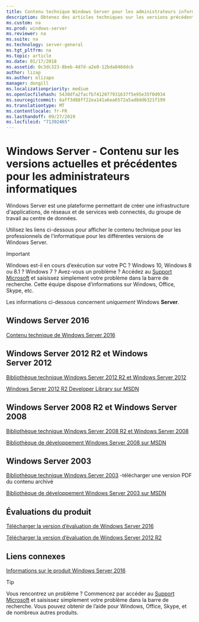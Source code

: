 ```yaml
---
title: Contenu technique Windows Server pour les administrateurs informatiques - Windows Server
description: Obtenez des articles techniques sur les versions précédentes et actuelles de Windows Server, ainsi que des versions d’évaluation du produit pour les professionnels de l’informatique.
ms.custom: na
ms.prod: windows-server
ms.reviewer: na
ms.suite: na
ms.technology: server-general
ms.tgt_pltfrm: na
ms.topic: article
ms.date: 01/17/2018
ms.assetid: 0c3dc323-8beb-4d7d-a2e0-12bda848ddcb
author: lizap
ms.author: elizapo
manager: dongill
ms.localizationpriority: medium
ms.openlocfilehash: 5430dfa2facfb7412077931637f5e95e35f0d934
ms.sourcegitcommit: 6aff3d88ff22ea141a6ea6572a5ad8dd6321f199
ms.translationtype: MT
ms.contentlocale: fr-FR
ms.lasthandoff: 09/27/2019
ms.locfileid: "71392465"
---
```

# <a name="windows-server---it-administrator-content-for-current-and-previous-releases"></a>Windows Server - Contenu sur les versions actuelles et précédentes pour les administrateurs informatiques

Windows Server est une plateforme permettant de créer une infrastructure d'applications, de réseaux et de services web connectés, du groupe de travail au centre de données.

Utilisez les liens ci-dessous pour afficher le contenu technique pour les professionnels de l’informatique pour les différentes versions de Windows Server.

> [!IMPORTANT]
> Windows est-il en cours d’exécution sur votre PC ? Windows 10, Windows 8 ou 8.1 ? Windows 7 ? Avez-vous un problème ? Accédez au [Support Microsoft](https://support.microsoft.com) et saisissez simplement votre problème dans la barre de recherche. Cette équipe dispose d’informations sur Windows, Office, Skype, etc. 
> 
> Les informations ci-dessous concernent *uniquement* Windows **Server**.

## <a name="windows-server-2016"></a>Windows Server 2016

[Contenu technique de Windows Server 2016](windows-server-2016.md)

## <a name="windows-server-2012-r2-and-windows-server-2012"></a>Windows Server 2012 R2 et Windows Server 2012

[Bibliothèque technique Windows Server 2012 R2 et Windows Server 2012](/previous-versions/windows/it-pro/windows-server-2012-R2-and-2012/) 

[Windows Server 2012 R2 Developer Library sur MSDN](https://msdn.microsoft.com/library/dn609939(v=vs.85).aspx) 

## <a name="windows-server-2008-r2-and-windows-server-2008"></a>Windows Server 2008 R2 et Windows Server 2008

[Bibliothèque technique Windows Server 2008 R2 et Windows Server 2008](/previous-versions/windows/it-pro/windows-server-2008-R2-and-2008)
 
[Bibliothèque de développement Windows Server 2008 sur MSDN](https://msdn.microsoft.com/library/hh738539.aspx) 

## <a name="windows-server-2003"></a>Windows Server 2003

[Bibliothèque technique Windows Server 2003](https://www.microsoft.com/download/details.aspx?id=53314) -télécharger une version PDF du contenu archivé

[Bibliothèque de développement Windows Server 2003 sur MSDN](https://msdn.microsoft.com/library/dn792549.aspx)

## <a name="product-evaluations"></a>Évaluations du produit

[Télécharger la version d’évaluation de Windows Server 2016](https://www.microsoft.com/evalcenter/evaluate-windows-server-2016?i=1) 

[Télécharger la version d’évaluation de Windows Server 2012 R2](https://www.microsoft.com/evalcenter/evaluate-windows-server-2012-r2) 

## <a name="related-links"></a>Liens connexes
[Informations sur le produit Windows Server 2016](https://www.microsoft.com/cloud-platform/windows-server) 

> [!TIP]
> Vous rencontrez un problème ? Commencez par accéder au [Support Microsoft](https://support.microsoft.com) et saisissez simplement votre problème dans la barre de recherche. Vous pouvez obtenir de l’aide pour Windows, Office, Skype, et de nombreux autres produits. 

